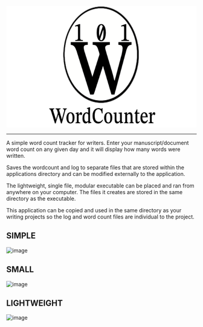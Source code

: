 <p align="center">
<img width="640" height="320" alt="logo image" src="WordCounter_banner.png" />
</p>

---

A simple word count tracker for writers. Enter your manuscript/document word count on any given day and it will display how many words were written.

Saves the wordcount and log to separate files that are stored within the applications directory and can be modified externally to the application.

The lightweight, single file, modular executable can be placed and ran from anywhere on your computer. The files it creates are stored in the same directory as the executable.

This application can be copied and used in the same directory as your writing projects so the log and word count files are individual to the project.

## SIMPLE

<img width="466" height="513" alt="image" src="https://github.com/user-attachments/assets/dcac896a-b272-4b42-8014-ca0ae2c20ebc" />

## SMALL

<img width="633" height="239" alt="image" src="https://github.com/user-attachments/assets/02273ede-62e2-4554-9a4b-265dc26de909" />

## LIGHTWEIGHT

<img width="1121" height="52" alt="image" src="https://github.com/user-attachments/assets/e86a5f20-b20a-4375-adaf-3ccdb086e38e" />
